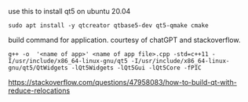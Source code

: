 use this to install qt5 on ubuntu 20.04
```
sudo apt install -y qtcreator qtbase5-dev qt5-qmake cmake
```

build command for application. courtesy of chatGPT and stackoverflow.
```
g++ -o  '<name of app>' <name of app file>.cpp -std=c++11 -I/usr/include/x86_64-linux-gnu/qt5 -I/usr/include/x86_64-linux-gnu/qt5/QtWidgets -lQt5Widgets -lQt5Gui -lQt5Core -fPIC
```
https://stackoverflow.com/questions/47958083/how-to-build-qt-with-reduce-relocations
